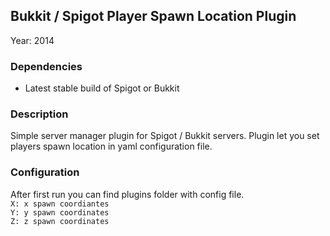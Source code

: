 ## Bukkit / Spigot Player Spawn Location Plugin

Year: 2014

### Dependencies

- Latest stable build of Spigot or Bukkit

### Description

Simple server manager plugin for Spigot / Bukkit servers. Plugin let you set players spawn location in yaml configuration file. 

### Configuration

After first run you can find plugins folder with config file. </br>
`X: x spawn coordiantes` </br>
`Y: y spawn coordinates` </br>
`Z: z spawn coordinates` </br>
      
